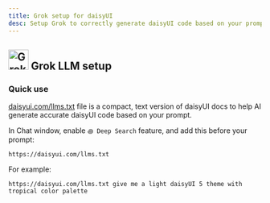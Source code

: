 ```yaml
---
title: Grok setup for daisyUI
desc: Setup Grok to correctly generate daisyUI code based on your prompt.
---
```


<script>
  import Translate from "$components/Translate.svelte"
</script>

## <img src="https://img.daisyui.com/images/logos/grok.webp" alt="Grok" width="40" height="40" class="inline-block me-2 -mt-1 not-prose"> Grok LLM setup

### Quick use

[daisyui.com/llms.txt](https://daisyui.com/llms.txt) file is a compact, text version of daisyUI docs to help AI generate accurate daisyUI code based on your prompt.

In Chat window, enable `꩜ Deep Search` feature, and add this before your prompt:

```md:prompt
https://daisyui.com/llms.txt
```

For example:

```md:prompt
https://daisyui.com/llms.txt give me a light daisyUI 5 theme with tropical color palette
```

